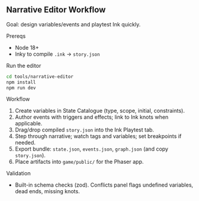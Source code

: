 ## Narrative Editor Workflow

Goal: design variables/events and playtest Ink quickly.

Prereqs
- Node 18+
- Inky to compile `.ink` → `story.json`

Run the editor
```bash
cd tools/narrative-editor
npm install
npm run dev
```

Workflow
1. Create variables in State Catalogue (type, scope, initial, constraints).
2. Author events with triggers and effects; link to Ink knots when applicable.
3. Drag/drop compiled `story.json` into the Ink Playtest tab.
4. Step through narrative; watch tags and variables; set breakpoints if needed.
5. Export bundle: `state.json`, `events.json`, `graph.json` (and copy `story.json`).
6. Place artifacts into `game/public/` for the Phaser app.

Validation
- Built-in schema checks (zod). Conflicts panel flags undefined variables, dead ends, missing knots.

